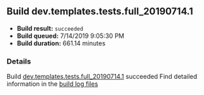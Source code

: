 ## Build dev.templates.tests.full_20190714.1
- **Build result:** `succeeded`
- **Build queued:** 7/14/2019 9:05:30 PM
- **Build duration:** 661.14 minutes
### Details
Build [dev.templates.tests.full_20190714.1](https://winappstudio.visualstudio.com/web/build.aspx?pcguid=a4ef43be-68ce-4195-a619-079b4d9834c2&builduri=vstfs%3a%2f%2f%2fBuild%2fBuild%2f29589) succeeded
Find detailed information in the [build log files](https://uwpctdiags.blob.core.windows.net/buildlogs/dev.templates.tests.full_20190714.1_logs.zip)
